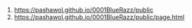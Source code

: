 1. <https://pashawol.github.io/0001BlueRazz/public>
1. <https://pashawol.github.io/0001BlueRazz/public/page.html>